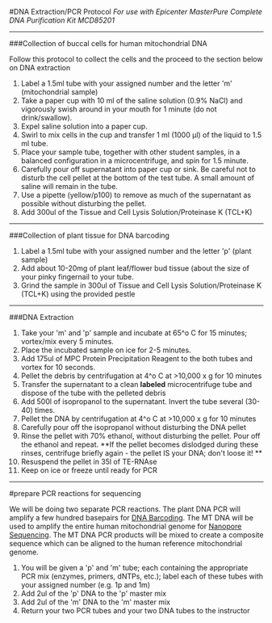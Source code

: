 #DNA Extraction/PCR Protocol 
*For use with Epicenter MasterPure Complete DNA Purification Kit MCD85201* 

****
###Collection of buccal cells for human mitochondrial DNA

Follow this protocol to collect the cells and the proceed to the section below on DNA extraction

1. Label a 1.5ml tube with your assigned number and the letter 'm' (mitochondrial sample)
2. Take a paper cup with 10 ml of the saline solution (0.9% NaCl) and vigorously swish around in your mouth for 1 minute (do not drink/swallow).
3. Expel saline solution into a paper cup.
4. Swirl to mix cells in the cup and transfer 1 ml (1000 µl) of the liquid to 1.5 ml tube.
5. Place your sample tube, together with other student samples, in a balanced configuration in a microcentrifuge, and spin for 1.5 minute.
6. Carefully pour off supernatant into paper cup or sink. Be careful not to disturb the cell pellet at the bottom of the test tube. A small amount of saline will remain in the tube.
7. Use a pipette (yellow/p100) to remove as much of the supernatant as possible without disturbing the pellet. 
8. Add 300ul of the Tissue and Cell Lysis Solution/Proteinase K (TCL+K)


****
###Collection of plant tissue for DNA barcoding

1. Label a 1.5ml tube with your assigned number and the letter 'p' (plant sample)
2. Add about 10-20mg of plant leaf/flower bud tissue (about the size of your pinky fingernail to your tube. 
3. Grind the sample in 300ul of Tissue and Cell Lysis Solution/Proteinase K (TCL+K) using the provided pestle


****
###DNA Extraction

1. Take your 'm' and 'p' sample and incubate at 65^o C for 15 minutes; vortex/mix every 5 minutes. 
2. Place the incubated sample on ice for 2-5 minutes. 
3. Add 175ul of MPC Protein Precipitation Reagent to the both tubes and vortex for 10 seconds.
4. Pellet the debris by centrifugation at 4^o C at >10,000 x g for 10 minutes
5. Transfer the supernatant to a clean **labeled** microcentrifuge tube and dispose of the tube with the pelleted debris
6. Add 500l of isopropanol to the supernatant. Invert the tube several (30-40) times. 
7. Pellet the DNA by centrifugation at 4^o C at >10,000 x g for 10 minutes
7. Carefully pour off the isopropanol without disturbing the DNA pellet
8. Rinse the pellet with 70% ethanol, without disturbing the pellet. Pour off the ethanol and repeat. **If the pellet becomes dislodged during these rinses, centrifuge briefly again - the pellet IS your DNA; don't loose it! **
9. Resuspend the pellet in 35l of TE-RNAse
10. Keep on ice or freeze until ready for PCR

****
#prepare PCR reactions for sequencing

We will be doing two separate PCR reactions. The plant DNA PCR will amplify a few hundred basepairs for [DNA Barcoding](http://www.dnabarcoding101.org/protocol_amplifying_dna.html). The MT DNA will be used to amplify the entire human mitochondrial genome for [Nanopore Sequencing](https://www.nanoporetech.com/). The MT DNA PCR products will be mixed to create a composite sequence which can be aligned to the human reference mitochondrial genome. 

1. You will be given a 'p' and 'm' tube; each containing the appropriate PCR mix (enzymes, primers, dNTPs, etc.); label each of these tubes with your assigned number (e.g. 1p and 1m)
2. Add 2ul of the 'p' DNA to the 'p' master mix
3. Add 2ul of the 'm' DNA to the 'm' master mix
4. Return your two PCR tubes and your two DNA tubes to the instructor

